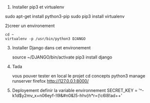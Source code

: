 


1) Installer pip3 et virtualenv 

sudo apt-get install python3-pip 
sudo pip3 install virtualenv

2)creer un environement 

	cd ~
	virtualenv -p /usr/bin/python3 DJANGO 

3) Installer Django dans cet  environement 

	source ~/DJANGO/bin/activate 
	pip3 install django

4) Tada 

	vous pouver tester en local le projet 
	cd concepts
	python3 manage runserver
	firefox http://127.0.0.1:8000/
5) Deployement
	definir la variable environnement
	SECRET_KEY = '^-k1d$y2mv_x+n06eyf-!l9&#n0&)5-hhv)h*r=(!c6l8!ad++'


